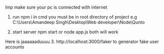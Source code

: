 
Imp make sure your pc is connected with internet
1. run  npm i in cmd you must be in  root directory of project e.g  C:\Users\Amandeep Singh\Desktop\Web developer\Node\Qunto

2. start server npm start or node app.js both will work

Here is jaaaaaaduuuu
3. http://localhost:3000/faker to generator fake user accounts